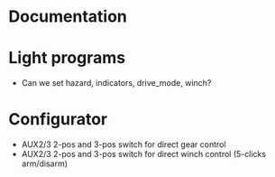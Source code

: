 # Documentation


# Light programs

* Can we set hazard, indicators, drive_mode, winch?

# Configurator

* AUX2/3 2-pos and 3-pos switch for direct gear control
* AUX2/3 2-pos and 3-pos switch for direct winch control (5-clicks arm/disarm)



